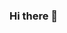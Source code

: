 ### Hi there 👋

<!--
**srnc1210/srnc1210** is a ✨ _special_ ✨ repository because its `README.md` (this file) appears on your GitHub profile.

Here are some ideas to get you started:

- 🔭 I’m currently working on ...
- 🌱 I’m currently learning ...
- 👯 I’m looking to collaborate on ...
- 🤔 I’m looking for help with ...
- 💬 Ask me about ...
- 📫 How to reach me: ...
- 😄 Pronouns: ...
- ⚡ Fun fact: ...

![srnc1210's github stats](https://github-readme-stats.vercel.app/api?username=srnc1210&show_icons=true&theme=light)
-->

